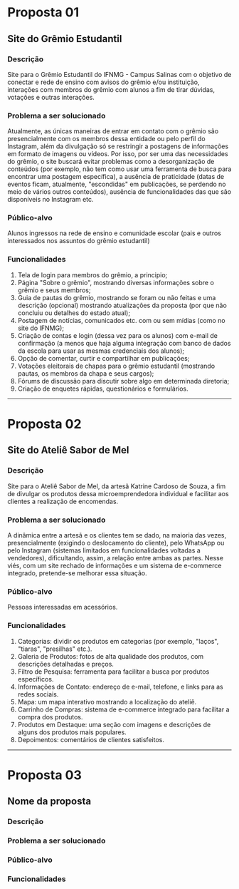 # Proposta 01

## Site do Grêmio Estudantil

### Descrição
Site para o Grêmio Estudantil do IFNMG - Campus Salinas com o objetivo de conectar e rede de ensino com avisos do grêmio e/ou instituição, interações com membros do grêmio com alunos a fim de tirar dúvidas, votações e outras interações.

### Problema a ser solucionado
Atualmente, as únicas maneiras de entrar em contato com o grêmio são presencialmente com os membros dessa entidade ou pelo perfil do Instagram, além da divulgação só se restringir a postagens de informações em formato de imagens ou vídeos.
Por isso, por ser uma das necessidades do grêmio, o site buscará evitar problemas como a desorganização de conteúdos (por exemplo, não tem como usar uma ferramenta de busca para encontrar uma postagem específica), a ausência de praticidade (datas de eventos ficam, atualmente, "escondidas" em publicações, se perdendo no meio de vários outros conteúdos), ausência de funcionalidades das que são disponíveis no Instagram etc.

### Público-alvo
Alunos ingressos na rede de ensino e comunidade escolar (pais e outros interessados nos assuntos do grêmio estudantil)

### Funcionalidades
1. Tela de login para membros do grêmio, a principio;
2. Página "Sobre o grêmio", mostrando diversas informações sobre o grêmio e seus membros;
3. Guia de pautas do grêmio, mostrando se foram ou não feitas e uma descrição (opcional) mostrando atualizações da proposta (por que não concluiu ou detalhes do estado atual);
4. Postagem de notícias, comunicados etc. com ou sem mídias (como no site do IFNMG);
5. Criação de contas e login (dessa vez para os alunos) com e-mail de confirmação (a menos que haja alguma integração com banco de dados da escola para usar as mesmas credenciais dos alunos);
6. Opção de comentar, curtir e compartilhar em publicações;
7. Votações eleitorais de chapas para o grêmio estudantil (mostrando pautas, os membros da chapa e seus cargos);
8. Fórums de discussão para discutir sobre algo em determinada diretoria;
9. Criação de enquetes rápidas, questionários e formulários.

---

# Proposta 02

## Site do Ateliê Sabor de Mel

### Descrição
Site para o Ateliê Sabor de Mel, da artesã Katrine Cardoso de Souza, a fim de divulgar os produtos dessa microemprendedora individual e facilitar aos clientes a realização de encomendas.

### Problema a ser solucionado
A dinâmica entre a artesã e os clientes tem se dado, na maioria das vezes, presencialmente (exigindo o deslocamento do cliente), pelo WhatsApp ou pelo Instagram (sistemas limitados em funcionalidades voltadas a vendedores), dificultando, assim, a relação entre ambas as partes. Nesse viés, com um site rechado de informações e um sistema de e-commerce integrado, pretende-se melhorar essa situação.

### Público-alvo
Pessoas interessadas em acessórios.

### Funcionalidades
1. Categorias: dividir os produtos em categorias (por exemplo, "laços", "tiaras", "presilhas" etc.).
2. Galeria de Produtos: fotos de alta qualidade dos produtos, com descrições detalhadas e preços.
3. Filtro de Pesquisa: ferramenta para facilitar a busca por produtos específicos.
4. Informações de Contato: endereço de e-mail, telefone, e links para as redes sociais.
5. Mapa: um mapa interativo mostrando a localização do ateliê.
6. Carrinho de Compras: sistema de e-commerce integrado para facilitar a compra dos produtos.
7. Produtos em Destaque: uma seção com imagens e descrições de alguns dos produtos mais populares.
8. Depoimentos: comentários de clientes satisfeitos.

---

# Proposta 03

## Nome da proposta

### Descrição

### Problema a ser solucionado

### Público-alvo

### Funcionalidades
